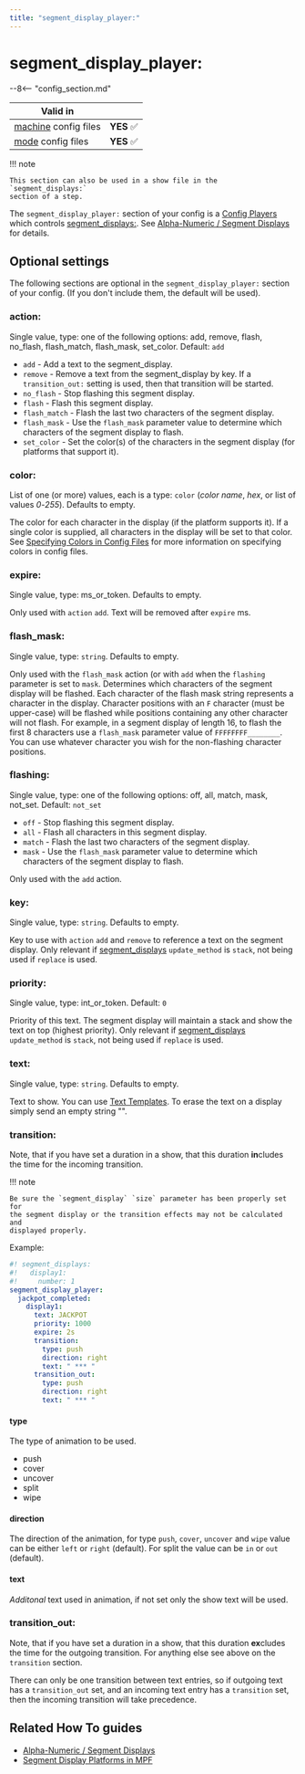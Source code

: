 ```yaml
---
title: "segment_display_player:"
---
```


# segment_display_player:


--8<-- "config_section.md"

| Valid in | |
|-----|:----:|
|[machine](instructions/machine_config.md) config files |**YES** :white_check_mark:|
|[mode](instructions/mode_config.md) config files|**YES** :white_check_mark:|

!!! note

    This section can also be used in a show file in the `segment_displays:`
    section of a step.

The `segment_display_player:` section of your config is a
[Config Players](../config_players/index.md) which controls
[segment_displays:](segment_displays.md). See
[Alpha-Numeric / Segment Displays](../mc/displays/alpha_numeric.md) for
details.

## Optional settings

The following sections are optional in the `segment_display_player:`
section of your config. (If you don't include them, the default will be
used).

### action:

Single value, type: one of the following options: add, remove, flash,
no_flash, flash_match, flash_mask, set_color. Default: `add`

* `add` - Add a text to the segment_display.
* `remove` - Remove a text from the segment_display by key. If a
    `transition_out:` setting is used, then that transition will be
    started.
* `no_flash` - Stop flashing this segment display.
* `flash` - Flash this segment display.
* `flash_match` - Flash the last two characters of the segment
    display.
* `flash_mask` - Use the `flash_mask` parameter value to determine
    which characters of the segment display to flash.
* `set_color` - Set the color(s) of the characters in the segment
    display (for platforms that support it).

### color:

List of one (or more) values, each is a type: `color` (*color name*,
*hex*, or list of values *0*-*255*). Defaults to empty.

The color for each character in the display (if the platform supports
it). If a single color is supplied, all characters in the display will
be set to that color. See
[Specifying Colors in Config Files](instructions/colors.md) for more
information on specifying colors in config files.

### expire:

Single value, type: ms_or_token. Defaults to empty.

Only used with `action` `add`. Text will be removed after `expire` ms.

### flash_mask:

Single value, type: `string`. Defaults to empty.

Only used with the `flash_mask` action (or with `add` when the
`flashing` parameter is set to `mask`. Determines which characters of
the segment display will be flashed. Each character of the flash mask
string represents a character in the display. Character positions with
an `F` character (must be upper-case) will be flashed while positions
containing any other character will not flash. For example, in a segment
display of length 16, to flash the first 8 characters use a `flash_mask`
parameter value of `FFFFFFFF________`. You can use whatever character
you wish for the non-flashing character positions.

### flashing:

Single value, type: one of the following options: off, all, match, mask,
not_set. Default: `not_set`

* `off` - Stop flashing this segment display.
* `all` - Flash all characters in this segment display.
* `match` - Flash the last two characters of the segment display.
* `mask` - Use the `flash_mask` parameter value to determine which
    characters of the segment display to flash.

Only used with the `add` action.

### key:

Single value, type: `string`. Defaults to empty.

Key to use with `action` `add` and `remove` to reference a text on the
segment display. Only relevant if [segment_displays](segment_displays.md) `update_method` is `stack`, not being
used if `replace` is used.

### priority:

Single value, type: int_or_token. Default: `0`

Priority of this text. The segment display will maintain a stack and
show the text on top (highest priority). Only relevant if [segment_displays](segment_displays.md) `update_method` is `stack`, not being
used if `replace` is used.

### text:

Single value, type: `string`. Defaults to empty.

Text to show. You can use [Text Templates](instructions/text_templates.md).
To erase the text on a display simply send an empty string "".

### transition:

Note, that if you have set a duration in a show, that this duration **in**cludes the time for the incoming transition.

!!! note

    Be sure the `segment_display` `size` parameter has been properly set for
    the segment display or the transition effects may not be calculated and
    displayed properly.

Example:

``` yaml
#! segment_displays:
#!   display1:
#!     number: 1
segment_display_player:
  jackpot_completed:
    display1:
      text: JACKPOT
      priority: 1000
      expire: 2s
      transition:
        type: push
        direction: right
        text: " *** "
      transition_out:
        type: push
        direction: right
        text: " *** "
```

#### type

The type of animation to be used.

* push
* cover
* uncover
* split
* wipe

#### direction

The direction of the animation, for type `push`, `cover`, `uncover` and `wipe` value can be either `left` or `right` (default). For split the value can be `in` or `out` (default).

#### text

_Additonal_ text used in animation, if not set only the show text will be used.


### transition_out:

Note, that if you have set a duration in a show, that this duration **ex**cludes the time for the outgoing transition. For anything else see above on the `transition` section.

There can only be one transition between text entries, so if outgoing
text has a `transition_out` set, and an incoming text entry has a
`transition` set, then the incoming transition will take precedence.

## Related How To guides

* [Alpha-Numeric / Segment Displays](../mc/displays/alpha_numeric.md)
* [Segment Display Platforms in MPF](../hardware/segment_display_platforms.md)
